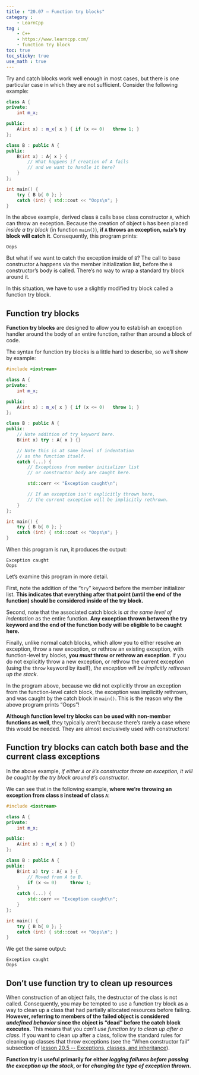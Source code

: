 ```yaml
---
title : "20.07 — Function try blocks"
category :
    - LearnCpp
tag : 
    - C++
    - https://www.learncpp.com/
    - function try block
toc: true  
toc_sticky: true 
use_math : true
---
```



Try and catch blocks work well enough in most cases, but there is one particular case in which they are not sufficient. Consider the following example:

```c++
class A {
private:
    int m_x;

public:
    A(int x) : m_x{ x } { if (x <= 0)   throw 1; }
};

class B : public A {
public:
    B(int x) : A{ x } {
        // What happens if creation of A fails
        // and we want to handle it here?
    }
};

int main() {
    try { B b{ 0 }; }
    catch (int) { std::cout << "Oops\n"; }
}
```

In the above example, derived class `B` calls base class constructor `A`, which can throw an exception. Because the creation of object `b` has been placed *inside a try block* (in function `main()`), **if `A` throws an exception, `main`’s try block will catch it**. Consequently, this program prints:

```
Oops
```

But what if we want to catch the exception inside of `B`? The call to base constructor `A` happens via the member initialization list, before the `B` constructor’s body is called. There’s no way to wrap a standard try block around it.

In this situation, we have to use a slightly modified try block called a function try block.


## Function try blocks

**Function try blocks** are designed to allow you to establish an exception handler around the body of an entire function, rather than around a block of code.

The syntax for function try blocks is a little hard to describe, so we’ll show by example:

```c++
#include <iostream>

class A {
private:
    int m_x;

public:
    A(int x) : m_x{ x } { if (x <= 0)   throw 1; }
};

class B : public A {
public:
    // Note addition of try keyword here.
    B(int x) try : A{ x } {}

    // Note this is at same level of indentation
    // as the function itself.
    catch (...) {
        // Exceptions from member initializer list
        // or constructor body are caught here.

        std::cerr << "Exception caught\n";

        // If an exception isn't explicitly thrown here,
        // the current exception will be implicitly rethrown.
    }
};

int main() {
    try { B b{ 0 }; }
    catch (int) { std::cout << "Oops\n"; }
}
```

When this program is run, it produces the output:

```
Exception caught
Oops
```

Let’s examine this program in more detail.

First, note the addition of the “`try`” keyword before the member initializer list. **This indicates that everything after that point (until the end of the function) should be considered inside of the try block.**

Second, note that the associated catch block is *at the same level of indentation* as the entire function. **Any exception thrown between the try keyword and the end of the function body will be eligible to be caught here.**

Finally, unlike normal catch blocks, which allow you to either resolve an exception, throw a new exception, or rethrow an existing exception, with function-level try blocks, **you *must* throw or rethrow an exception**. If you do not explicitly throw a new exception, or rethrow the current exception (using the `throw` keyword by itself), *the exception will be implicitly rethrown up the stack*.

In the program above, because we did not explicitly throw an exception from the function-level catch block, the exception was implicitly rethrown, and was caught by the catch block in `main()`. This is the reason why the above program prints “Oops”!

**Although function level try blocks can be used with non-member functions as well**, they typically aren’t because there’s rarely a case where this would be needed. They are almost exclusively used with constructors!


## Function try blocks can catch both base and the current class exceptions

In the above example, *if either `A` or `B`’s constructor throw an exception, it will be caught by the try block around `B`’s constructor*.

We can see that in the following example, **where we’re throwing an exception from class `B` instead of class `A`**:

```c++
#include <iostream>

class A {
private:
    int m_x;

public:
    A(int x) : m_x{ x } {}
};

class B : public A {
public:
    B(int x) try : A{ x } {
        // Moved from A to B.
        if (x <= 0)     throw 1;
    }
    catch (...) {
        std::cerr << "Exception caught\n";
    }
};

int main() {
    try { B b{ 0 }; }
    catch (int) { std::cout << "Oops\n"; }
}
```

We get the same output:

```
Exception caught
Oops
```


## Don’t use function try to clean up resources

When construction of an object fails, the destructor of the class is not called. Consequently, you may be tempted to use a function try block as a way to clean up a class that had partially allocated resources before failing. **However, referring to members of the failed object is considered *undefined behavior* since the object is “dead” before the catch block executes.** This means that you *can’t use function try to clean up after a class*. If you want to clean up after a class, follow the standard rules for cleaning up classes that throw exceptions (see the “When constructor fail” subsection of [lesson 20.5 -- Exceptions, classes, and inheritance](https://www.learncpp.com/cpp-tutorial/exceptions-classes-and-inheritance/)).

**Function try is useful primarily for either *logging failures before passing the exception up the stack*, or for *changing the type of exception thrown*.**